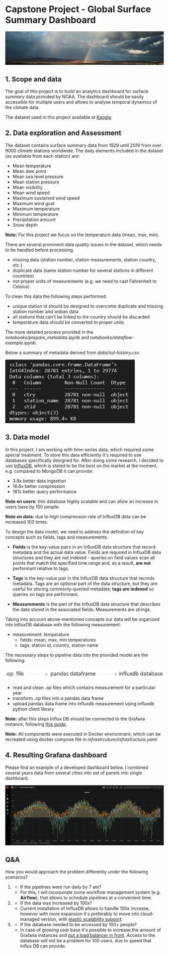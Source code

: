 # Capstone Project - Global Surface Summary Dashboard

![](img/dataset-cover.jpg)

## 1. Scope and data

The goal of this project is to build an analytics dashboard for surface summary data
provided by NOAA. The dashboard should be easily accessible for multiple users
and allows to analyse temporal dynamics of the climate data.

The dataset used in
this project available at [Kaggle](https://www.kaggle.com/noaa/noaa-global-surface-summary-of-the-day).


## 2. Data exploration and Assessment

The dataset contains surface summary data from 1929 until 2019 from over 9000
climate stations worldwide. The daily elements included in the dataset
(as available from each station) are:

- Mean temperature
- Mean dew point
- Mean sea level pressure
- Mean station pressure
- Mean visibility
- Mean wind speed
- Maximum sustained wind speed
- Maximum wind gust
- Maximum temperature
- Minimum temperature
- Precipitation amount
- Snow depth

**Note:** For this project we focus on the temperature data (mean, max, min).

There are several prominent data quality issues in the dataset, which needs to
be handled before processing.

- missing data (station number, station measurements, station country, etc.)
- duplicate data (same station number for several stations in different countries)
- not proper units of measurements (e.g. we need to cast Fahrenheit to Celsius)

To clean this data the following steps performed:

- unique station id should be designed to overcome duplicate and missing station number and wsban data
- all stations that can't be linked to the country should be discarded
- temperature data should be converted to proper units

The more detailed process provided in the *notebooks/prepare_metadata.ipynb* and
*notebooks/dataflow-example.ipynb*.

Below a summary of metadata derived from *data/isd-history.csv*

![](img/metadata.jpg)


## 3. Data model

In this project, I am working with time-series data, which required some special
treatment. To store this data efficiently it's required to use databases
specifically designed for. After doing some research, I decided to use
[InfluxDB](https://docs.influxdata.com/influxdb/v1.8/), which
is stated to be the best on the market at the moment, e.g. compared to MongoDB
it can provide:

- 3.9x better data ingestion
- 16.6x better compression
- 16% better query performance

**Note on users:** this database highly scalable and can allow an increase in
users base by 100 people.

**Note on data:** due to high compression rate of InfluxDB data can be
increased 100 times.

To design the data model, we need to address the definition of key concepts
such as fields, tags and measurements.

- **Fields** is the key-value pairs in an InfluxDB data structure that record
metadata and the actual data value. Fields are required in InfluxDB data structures
and they are not indexed - queries on field values scan all points that match the
specified time range and, as a result, **are not** performant relative to tags.

- **Tags** is the key-value pair in the InfluxDB data structure that records
metadata. Tags are an optional part of the data structure, but they are useful
for storing commonly-queried metadata; **tags are indexed** so queries on tags
are performant.

- **Measurements** is the part of the InfluxDB data structure that describes
the data stored in the associated fields. Measurements are strings.

Taking into account above-mentioned concepts our data will be organized into
InfluxDB database with the following measurement:

- measurement: temperature
    - fields: mean, max, min temperatures
    - tags: station id, country, station name

The necessary steps to pipeline data into the provided model are the following:

![](img/data-flow.png)

- read and clean .op files which contains measurement for a particular year
- transform .op files into a pandas data frame
- upload pandas data frame into influxdb measurement using influxdb python client library

**Note:** after this steps Influx DB should be connected to the Grafana instance,
following [this guide](https://grafana.com/docs/grafana/latest/features/datasources/influxdb/).

**Note:** All components were executed in Docker environment, which can be recreated
using docker compose file in *infrastrcuture/infrastructure.yaml*

## 4. Resulting Grafana dashboard

Please find an example of a developed dashboard below. I combined several years
data from several cities into set of panels into single dashboard.

![](img/dashboard-example.jpg)


## Q&A

How you would approach the problem differently under the following scenarios?

1. - If the pipelines were run daily by 7 am?
   - For this, I will incorporate some workflow management system
   (e.g. **Airflow**), that allows to schedule pipelines at a convenient time.

2. - If the data was increased by 100x?
   - Current installation of InfluxDB allows to handle 100x increase, however
   with more expansion it's preferably to move into cloud-managed version,
   with [elastic scalability support](https://www.influxdata.com/products/influxdb-cloud/).

3. - If the database needed to be accessed by 100+ people?
   - In case of growing user base it's possible to increase the amount of Grafana
   instances and [put a load balancer in front](https://grafana.com/docs/grafana/latest/administration/set-up-for-high-availability/).
   Access to the database will not be a problem for 100 users, due to speed that Influx DB can provide.
